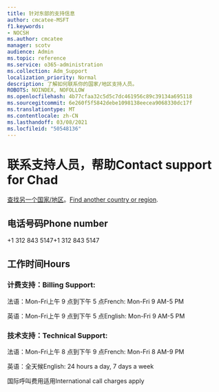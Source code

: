 ```yaml
---
title: 针对东部的支持信息
author: cmcatee-MSFT
f1.keywords:
- NOCSH
ms.author: cmcatee
manager: scotv
audience: Admin
ms.topic: reference
ms.service: o365-administration
ms.collection: Adm_Support
localization_priority: Normal
description: 了解如何联系你的国家/地区支持人员。
ROBOTS: NOINDEX, NOFOLLOW
ms.openlocfilehash: 4b77cfaa32c5d5c7dc461956c89c39134a695118
ms.sourcegitcommit: 6e260f5f5842debe1098138eecea9068330dc17f
ms.translationtype: MT
ms.contentlocale: zh-CN
ms.lasthandoff: 03/08/2021
ms.locfileid: "50548136"
---
```

# <a name="contact-support-for-chad"></a><span data-ttu-id="022ee-103">联系支持人员，帮助</span><span class="sxs-lookup"><span data-stu-id="022ee-103">Contact support for Chad</span></span>

<span data-ttu-id="022ee-104">[查找另一个国家/地区](../contact-support-for-business-products.md)。</span><span class="sxs-lookup"><span data-stu-id="022ee-104">[Find another country or region](../contact-support-for-business-products.md).</span></span>

## <a name="phone-number"></a><span data-ttu-id="022ee-105">电话号码</span><span class="sxs-lookup"><span data-stu-id="022ee-105">Phone number</span></span>
<span data-ttu-id="022ee-106">+1 312 843 5147</span><span class="sxs-lookup"><span data-stu-id="022ee-106">+1 312 843 5147</span></span>

## <a name="hours"></a><span data-ttu-id="022ee-107">工作时间</span><span class="sxs-lookup"><span data-stu-id="022ee-107">Hours</span></span>
### <a name="billing-support"></a><span data-ttu-id="022ee-108">计费支持：</span><span class="sxs-lookup"><span data-stu-id="022ee-108">Billing Support:</span></span>

<span data-ttu-id="022ee-109">法语：Mon-Fri上午 9 点到下午 5 点</span><span class="sxs-lookup"><span data-stu-id="022ee-109">French: Mon-Fri 9 AM-5 PM</span></span>

<span data-ttu-id="022ee-110">英语：Mon-Fri上午 9 点到下午 5 点</span><span class="sxs-lookup"><span data-stu-id="022ee-110">English: Mon-Fri 9 AM-5 PM</span></span>

### <a name="technical-support"></a><span data-ttu-id="022ee-111">技术支持：</span><span class="sxs-lookup"><span data-stu-id="022ee-111">Technical Support:</span></span>

<span data-ttu-id="022ee-112">法语：Mon-Fri上午 8 点到下午 9 点</span><span class="sxs-lookup"><span data-stu-id="022ee-112">French: Mon-Fri 8 AM-9 PM</span></span>

<span data-ttu-id="022ee-113">英语：全天候</span><span class="sxs-lookup"><span data-stu-id="022ee-113">English: 24 hours a day, 7 days a week</span></span>

<span data-ttu-id="022ee-114">国际呼叫费用适用</span><span class="sxs-lookup"><span data-stu-id="022ee-114">International call charges apply</span></span>
